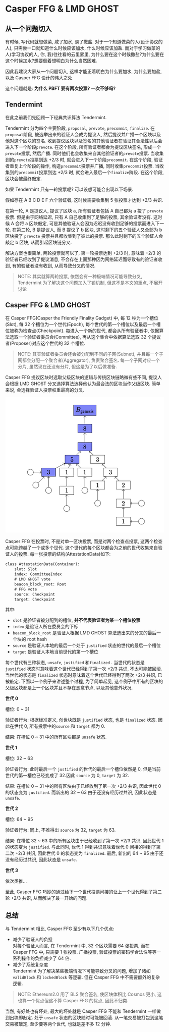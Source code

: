 # Casper FFG & LMD GHOST

## 从一个问题切入

有时候, 写代码就想做菜, 咸了加水, 淡了撒盐. 对于一个知道做菜的人(设计协议的人), 只需尝一口就知道什么时候应该加水, 什么时候应该加盐. 而对于学习做菜的人(学习协议的人, 你, 我)往往看的云里雾里, 为什么要在这个时候撒盐?为什么要在这个时候加水?想要倒着想明白为什么当然困难.

因此我建议大家从一个问题切入, 这样才能正着明白为什么要加水, 为什么要加盐, 以及 Casper FFG 设计的伟大之处.

这个问题就是: **为什么 PBFT 要有两次投票? 一次不够吗?**

## Tendermint

在此之前我们先回顾一下经典共识算法 Tendermint.

Tendermint 分为四个主要阶段, `proposal`, `prevote`, `precommit`, `finalize`. 在`proposal`阶段, 被选举出来的验证人会成为提议人, 然后提议并广播一个区块以及他对这个区块的签名. 收到提议区块以及签名的其他验证者在验证其合法性以后会进入下一个阶段`prevote`. 在这个阶段, 所有验证者都会为提议区块签名, 形成一个`prevote`投票, 然后广播. 同时他们也会收集来自其他验证者的`prevote`投票. 当收集到的`prevote`投票到达 +2/3 时, 就会进入下一个阶段`precommit`. 在这个阶段, 验证者重复上个阶段的操作, 构造`precommit`投票并广播, 同时收集`precommit`投票. 当收集到的`precommit`投票到达 +2/3 时, 就会进入最后一个`finalize`阶段. 在这个阶段, 区块会被最终敲定.

如果 Tendermint 只有一轮投票呢? 可以设想可能会出现以下场景.

假如存在 A B C D E F 六个验证者, 这时候需要收集到 5 张投票才达到 +2/3 共识.

在第一轮, A 是提议人, 提议了区块 a, 所有验证者包括 A 自己都为 a 投了 `prevote` 投票. 但是由于网络延迟, 只有 A 自己收集到了足够的投票, 其余验证者没有. 这时候 A 会将 a 区块敲定, 可是其他验证人会因为迟迟没有收到足够的投票而进入下一轮. 在第二轮, B 是提议人, 而 B 提议了 b 区块, 这时剩下的五个验证人又全部为 b 区块投了 `prevote` 投票并且都收集到了彼此的投票. 那么此时剩下的五个验证人会敲定 b 区块, 从而引起区块链分叉.

解决方案也很简单, 两轮投票就可以了, 第一轮投票达到 +2/3 时, 意味着 +2/3 的验证者已经收到了提议消息, 不会存在上面那种因为网络延迟而导致有的验证者收到, 有的验证者没有收到, 从而导致分叉的情况.

> NOTE: 其实就算两轮投票, 依然会有一种极端情况可能导致分叉, Tendermint 为了解决这个问题加入了锁机制, 但这不是本文的重点, 不展开讨论

## Casper FFG & LMD GHOST

在 Casper FFG(Casper the Friendly Finality Gadget) 中, 每 12 秒为一个槽位(Slot), 每 32 个槽位为一个世代(Epoch), 每个世代的第一个槽位以及最后一个槽位被称为检查点(Checkpoint). 每进入一个新的世代, 都会从所有验证者中, 依据算法选取一个验证者委员会(Committee), 再从这个集合中依据算法选取 32 个提议者(Proposer)对应这个世代的 32 个槽位.

> NOTE: 其实验证者委员会还会被分配到不同的子网(Subnet), 并且每一个子网都会分配一个聚合者(Aggregator), 负责聚合签名. 每一个子网对应一个分片, 虽然现在还没有分片, 但这是为了以后做准备.

Casper FFG 提议区块时选取父级区块的逻辑与传统区块链略微有些不同, 提议人会根据 LMD GHOST 分叉选择算法选择他认为最合法的区块当作父级区块. 简单来说, 会选择验证人投票权重最高的分叉.

![](../img/CL01.png)

Casper FFG 在投票时, 不是对单一区块投票, 而是对两个检查点投票, 这两个检查点可能跨越了一个或多个世代. 这个世代的每个区块都会为之前的世代收集来自验证人的投票. 每一张投票的结构(AttestationData)如下:

```
class AttestationData(Container):
    slot: Slot
    index: CommitteeIndex
    # LMD GHOST vote
    beacon_block_root: Root
    # FFG vote
    source: Checkpoint
    target: Checkpoint
```

其中:

- `slot` 是验证者被分配到的槽位, **并不代表验证者为某一个槽位投票**
- `index` 是验证人所在委员会的下标
- `beacon_block_root` 是验证人根据 LMD GHOST 算法选出来的分叉的最后一个块的 root hash
- `source` 是验证人本地的最后一个处于 `justified` 状态的世代的最后一个槽位
- `target` 是验证人本地当前世代的第一个槽位

每个世代有三种状态, `unsafe`, `justified` 和`finalized` . 当世代的状态是 `justified` 状态时意味着这个世代已经得到了第一次 +2/3 共识, 不太可能被回滚. 当世代的状态是 `finalized` 状态时意味着这个世代已经得到了两次 +2/3 共识, 已被敲定. 下面以一个例子来讲述整个过程, 为了简单起见, 这个例子中所有的区块的父级区块都是上一个区块并且不存在恶意节点, 以及其他意外状况.

**世代 0**

槽位: 0 ~ 31

验证者行为: 根据标准定义, 创世块既是 `justified` 状态, 也是 `finalized` 状态. 因此在世代 0, 所有投票中的`source` 和 `target` 都为 0.

结果: 在槽位 0 ~ 31 中的所有区块都是 `unsafe` 状态.

**世代 1**

槽位: 32 ~ 63

验证者行为: 此时最后一个 `justified` 的世代的最后一个槽位依然是 0, 但是当前世代的第一槽位已经变成了 32.因此 `source` 为 0, `target` 为 32.

结果: 在槽位 0 ~ 31 中的所有区块由于已经收到了第一次 +2/3 共识, 因此世代 0 的状态变为 `justified`. 而新出的 32 ~ 63 由于还没有经历过共识, 因此状态是 `unsafe`.

**世代 2**

槽位: 64 ~ 95

验证者行为: 同上, 不难得出 `source` 为 32, `target` 为 63.

结果: 在槽位 32 ~ 63 中的所有区块由于已经收到了第一次 +2/3 共识, 因此世代 1 的状态变为 `justified`. 与此同时, 世代 1 得到共识意味着世代 0 间接的得到了第二次 +2/3 共识, 因此世代 0 的状态变为 `finalized`. 最后, 新出的 64 ~ 95 由于还没有经历过共识, 因此状态是 `unsafe`.

**世代 3**

依次类推...

至此, Casper FFG 巧妙的通过给下一个世代投票间接的让上一个世代得到了第二轮 +2/3 共识, 从而解决了最一开始的问题.

## 总结

与 Tendermint 相比, Casper FFG 至少有以下几个优点:

- 减少了验证人的负担</br>
  对每个验证人而言, 在 Tendermint 中, 32 个区块需要 64 张投票, 而在 Casper FFG 中, 只需要 1 张投票. 广播投票, 验证投票的密码学合法性等等一系列操作的负担减少了 64 倍.
- 减少了系统复杂度</br>
  Tendermint 为了解决某些极端情况下可能导致分叉的问题, 增加了诸如 `validBlock` 和 `lockedBlock` 等逻辑. 但在 Casper FFG 中不需要额外的复杂逻辑.

> NOTE: Ethereum2.0 用了 BLS 聚合签名, 使区块体积比 Cosmos 更小, 这也算一个优点但这不算 Casper FFG 的优点, 因此不归类.

当然, 有好处也有坏处, 最大的坏处就是 Casper FFG 不能和 Tendermint 一样做到出块即敲定. 处于 `unsafe` 状态的区块随时可能被回滚. 从一笔交易被打包到这笔交易被敲定, 至少要等两个世代, 也就是差不多 12 分钟.
